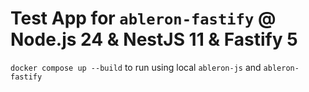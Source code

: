 # Test App for `ableron-fastify` @ Node.js 24 & NestJS 11 & Fastify 5

`docker compose up --build` to run using local `ableron-js` and `ableron-fastify`
